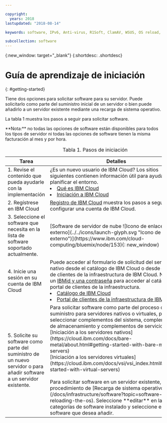 ```yaml
---

copyright:
  years: 2018
lastupdated: "2018-08-14"

keywords: software, IPv6, Anti-virus, R1Soft, ClamAV, WSUS, OS reload, operating system, Email, Red Hat

subcollection: software
---
```


{:new_window: target="_blank"}
{:shortdesc: .shortdesc}

# Guía de aprendizaje de iniciación
{: #getting-started}

Tiene dos opciones para solicitar software para su servidor. Puede solicitarlo como parte del suministro inicial de un servidor o bien puede añadirlo a un servidor existente mediante una recarga de sistema operativo.

La tabla 1 muestra los pasos a seguir para solicitar software.
<table>
   <CAPTION>Tabla 1. Pasos de iniciación</CAPTION>
   <THEAD>
   <TR>
   <th>Tarea</th>
   <th>Detalles</th>
   </TR>
   </THEAD>
  <TBODY>
   <tr>
   <td>1. Revise el contenido que pueda ayudarle con la implementación</td>
   <td>¿Es un nuevo usuario de IBM Cloud? Los sitios siguientes contienen información útil para ayudarle a planificar el entorno.
   <li><a href="https://ibm.com/cloud-computing/">Qué es IBM Cloud</a></li>
   <li><a href="https://ibm.com/cloud/get-started">Iniciación a IBM Cloud</a></li>
   </td>
   <tr>
   <td>2. Regístrese en IBM Cloud</td>
   <td><a href="https://cloud.ibm.com/docs/account?topic=account-signup#signup">Registro de IBM Cloud</a> muestra los pasos a seguir para configurar una cuenta de IBM Cloud.</td>
 <tr>
   <td>3. Seleccione el software que necesita en la lista de software soportado actualmente.</td>
   <td>[Software de servidor de nube ![Icono de enlace externo](../../icons/launch-glyph.svg "Icono de enlace externo")](https://www.ibm.com/cloud-computing/bluemix/node/153){: new_window}</td>
   **Nota:** no todas las opciones de software están disponibles para todos los tipos de servidor ni todas las opciones de software tienen la misma facturación al mes y por hora.
 <tr>
   <td>4. Inicie una sesión en su cuenta de IBM Cloud</td>
   <td>Puede acceder al formulario de solicitud del servidor nativo desde el catálogo de IBM Cloud o desde el portal de clientes de la infraestructura de IBM Cloud. Necesita un <a href="https://cloud.ibm.com/docs/customer-portal/getting-started.html#getting-started">IBMid y una contraseña</a> para acceder al catálogo y al portal de clientes de la infraestructura.
   <li><a href="https://cloud.ibm.com/catalog/">Catálogo de IBM Cloud</a></li>
   <li><a href="https://control.softlayer.com">Portal de clientes de la infraestructura de IBM Cloud</a></li>  
   </td>
   <tr>   
   <td>5. Solicite su software como parte del suministro de un nuevo servidor o para añadir software a un servidor existente.</td>
   <td>Para solicitar software como parte del proceso de suministro para servidores nativos o virtuales, puede seleccionar complementos del sistema, complementos de almacenamiento y complementos de servicio:<br>
   [Iniciación a los servidores nativos](https://cloud.ibm.com/docs/bare-metal/about.html#getting-started-with-bare-metal-servers)<br>
   [Iniciación a los servidores virtuales](https://cloud.ibm.com/docs/vsi/vsi_index.html#getting-started-with-virtual-servers) <br><br>
   Para solicitar software en un servidor existente, siga el procedimiento de [Recarga de sistema operativo](/docs/infrastructure/software?topic=software-reloading-the-os). Seleccione **editar** en las categorías de software instalado y seleccione el software que desea añadir. <br>
  </TBODY>
</table>
